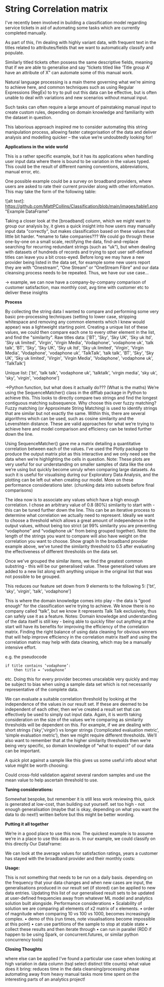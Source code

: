 # String Correlation matrix

I've recently been involved in building a classification model regarding service tickets in aid of automating some tasks which are currently completed manually.

As part of this, I’m dealing with highly variant data, with frequent text in the titles related to attributes/fields that we want to automatically classify and populate.

Similarly titled tickets often possess the same descriptive fields, meaning that if we are able to generalise and say “tickets titled like ‘Title group A’ have an attribute of X” can automate some of this manual work.

Natural language processing is a main theme governing what we're aiming to achieve here, and common techniques such as using Regular Expressions (RegEx) to try to pull out this data can be effective, but is often unable to deal with variations and new scenarios without manual input.

Such tasks can often require a large amount of painstaking manual input to create custom rules, depending on domain knowledge and familiarity with the dataset in question.

This laborious approach inspired me to consider automating this string manipulation process, allowing faster categorisation of the data and deliver analysis and modelling quicker – the value we’re undoubtedly looking for!

__Applications in the wide world__

This is a rather specific example, but it has its applications when handling user input data where there is bound to be variation in the values typed. This could be the result of different naming conventions, abbreviations, manual error, etc.

One possible example could be a survey on broadband providers, where users are asked to rate their current provider along with other information. This may take the form of the following table:

![alt text]: https://github.com/MattPCollins/Classification/blob/main/images/table1.png "Example DataFrame"


Taking a closer look at the [broadband] column, which we might want to group our analysis by, it gives a quick insight into how users may manually input data "correctly", but makes classification based on these values that little bit harder.
*rename to fake companies???
We could go through these one-by-one on a small scale, rectifying the data, find-and-replace searching for recurring redundant strings (such as “uk”), but when dealing with datasets of hundreds of records and trying to spot user self-defined titles can leave you a bit cross-eyed. Before long we may have a new provider being listed in the data set, for example some new users report they are with “Onestream”, “One Stream” or “OneStream Fibre” and our data cleansing process needs to be repeated.
Thus, we have our use case…

-> example, we can now have a company-by-company comparison of customer satisfaction, max monthly cost, avg time with customer etc to deliver these insights


__Process__

By collecting the string data I wanted to compare and performing some very basic pre-processing techniques (setting to lower case, stripping whitespace and removing any common elements which I knew would appear) was a lightweight starting point.
Creating a unique list of these values, we could then compare each one to every other element in the list, and find the "similarity".
Raw titles data:
['BT', 'Sky', 'Sky UK', 'Sky uk ltd', 'Sky uk limited', 'Virgin', 'Virgin Media', 'Vodaphone', 'vodaphone uk', 'talk talk', 'BT', 'Sky', 'Sky UK', 'Sky uk ltd', 'Sky uk limited', 'Virgin', 'Virgin Media', 'Vodaphone', 'vodaphone uk', 'TalkTalk', 'talk talk', 'BT', 'Sky', 'Sky UK', 'Sky uk limited', 'Virgin', 'Virgin Media', 'Vodaphone', 'vodaphone uk', 'TalkTalk']

Unique list:
['bt', 'talk talk', 'vodaphone uk', 'talktalk', 'virgin media', 'sky uk', 'sky', 'virgin', 'vodaphone']

->Python function, but what does it actually do??? (What is the maths)
We’re using the SequenceMatcher() class in the difflab package in Python to achieve this. This looks to directly compare two strings and find the longest contiguous matching subsequence.
Why choose this over fuzzy matching?
Fuzzy matching (or Approximate String Matching) is used to identify strings that are similar but not exactly the same. Within this, there are several algorithms which can be used, such as cosine similarity and the Levenshtein distance. These are valid approaches for what we’re trying to achieve here and model comparison and efficiency can be tested further down the line.

Using SequenceMatcher() gave me a matrix detailing a quantitative correlation between each of the values. I’ve used the Plotly package to produce the output matrix plot as this interactive and we only need see the data when we’re highlighting the cells in question. 
Note: These plots are very useful for our understanding on smaller samples of data like the one we’re using but quickly become unruly when comparing large datasets. As such it is useful for visualising during our Exploratory Data Analysis, and the plotting can be left out when creating our model. More on these performance considerations later. (chunking data into subsets before final comparisons)


The idea now is to associate any values which have a high enough correlation. I chose an arbitrary value of 0.8 (80%) similarity to start with - this can be tuned further down the line.
This can be an iterative process to determine what correlation we actually need to represent. Ideally we want to choose a threshold which allows a great amount of independence in the output values, without being too strict (at 99% similarity you are preventing “vodaphone” and “vodaphone uk" from being grouped together).
Note: the length of the strings you want to compare will also have weight on the correlation you want to choose. 
Show graph
In the broadband provider example above, we’ve tuned the similarity threshold to 0.5 after evaluating the effectiveness of different thresholds on the data set.

Once we've grouped the similar items, we find the greatest common substring - this will be our generalised value. These generalised values are added to a new list along with anything unique in the original list that was not possible to be grouped.

This reduces our feature set down from 9 elements to the following 5:
['bt', 'sky', 'virgin', 'talk', 'vodaphone']

This is where the domain knowledge comes into play – the data is “good enough” for the classification we’re trying to achieve. We know there is no company called “talk”, but we know it represents Talk Talk exclusively, thus can safely use it as a feature.
Notes:
Domain knowledge and understanding of the data itself is still key - being able to quickly filter out anything at the start will have its benefits for improving the efficiency of the correlation matrix. Finding the right balance of using data cleaning for obvious winners that will help improve efficiency in the correlation matrix itself and using the correlation matrix may help with data cleaning, which may be a manually intensive effort.

e.g. the pseudocode


    if title contains ‘vodaphone’:
	    then title = ‘vodaphone’ 
etc.
Doing this for every provider becomes unscalable very quickly and may be subject to bias when using a sample data set which is not necessarily representative of the complete data.

We can evaluate a suitable correlation threshold by looking at the independence of the values in our result set. If these are deemed to be independent of each other, then we’ve created a result set that can effectively be used to simply out input data. 
Again, it is worth taking consideration on the size of the values we’re comparing as similarity thresholds will be dependent on this.
For example, if we are dealing with short strings (‘sky’,’virgin’) vs longer strings (‘complicated evaluation metric’, ‘simple evaluation metric’), then we might require different thresholds.
We’ll also want to remember that at the higher similarity thresholds then we’re being very specific, so domain knowledge of “what to expect” of our data can be important.

A quick plot against a sample like this gives us some useful info about what value might be worth choosing:



Could cross-fold validation against several random samples and use the mean value to help ascertain threshold to use.


__Tuning considerations:__

Somewhat bespoke, but remember it is still less work reviewing this, quick is generated at low-cost, than building out yourself.
set too high - not enough generalisation (maybe that is okay, depending on what you want the data to do next!) written before but this might be better wording.


__Putting it all together__

We’re in a good place to use this now.
The quickest example is to assume we’re in a place to use this data as-is. In our example, we could classify on this directly
Our DataFrame:

We can look at the average values for satisfaction ratings, years a customer has stayed with the broadband provider and their monthly costs:


__Usage:__

This is not something that needs to be run on a daily basis.
depending on the frequency that your data changes and when new cases are input, the generalisations produced in our result set (if stored) can be applied to new data entries. Updating this list of our generalised result sets to be updated at user-defined frequencies away from whatever ML model and analytics solution built alongside.
Performance considerations
	•	Scalability of solution we are comparing all elements of x2 matrix of x elements.
	•	order of magnitude when comparing 10 vs 100 vs 1000, becomes increasingly complex.
	•	demo of this (run times, note visualisations become impossible at this point)
	•	can use partitions of the sample to stop at stable state
	•	collect these results and then iterate through
	•	can run in parallel (RDD if happen to be using Spark, or concurrent.futures, or similar python concurrency tools)

__Closing Thoughts__

where else can be applied
I’ve found a particular use case when looking at high variation in data column
(tsql select distinct title counts)
what value does it bring:
    reduces time in the data cleansing/processing phase
    automating away from heavy manual tasks
    more time spent on the interesting parts of an analytics project!
